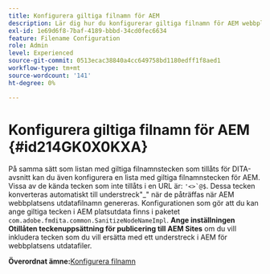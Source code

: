 ```yaml
---
title: Konfigurera giltiga filnamn för AEM
description: Lär dig hur du konfigurerar giltiga filnamn för AEM webbplatsutdata
exl-id: 1e69d6f8-7baf-4189-bbbd-34cd0fec6634
feature: Filename Configuration
role: Admin
level: Experienced
source-git-commit: 0513ecac38840a4cc649758bd1180edff1f8aed1
workflow-type: tm+mt
source-wordcount: '141'
ht-degree: 0%

---
```


# Konfigurera giltiga filnamn för AEM {#id214GK0X0KXA}

På samma sätt som listan med giltiga filnamnstecken som tillåts för DITA-avsnitt kan du även konfigurera en lista med giltiga filnamnstecken för AEM. Vissa av de kända tecken som inte tillåts i en URL är: ```'<>`@$```. Dessa tecken konverteras automatiskt till understreck&quot;_&quot; när de påträffas när AEM webbplatsens utdatafilnamn genereras. Konfigurationen som gör att du kan ange giltiga tecken i AEM platsutdata finns i paketet `com.adobe.fmdita.common.SanitizeNodeNameImpl`. **Ange inställningen Otillåten teckenuppsättning för publicering till AEM Sites** om du vill inkludera tecken som du vill ersätta med ett understreck i AEM för webbplatsens utdatafiler.

**Överordnat ämne:**&#x200B;[ Konfigurera filnamn](conf-file-names.md)
